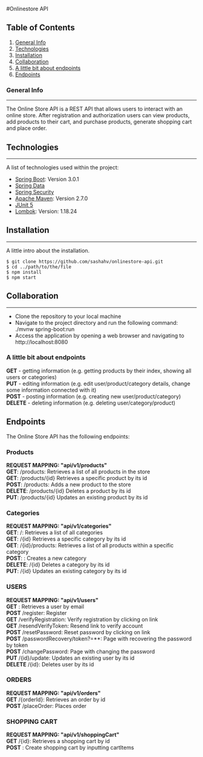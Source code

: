 #Onlinestore API
## Table of Contents
1. [General Info](#general-info)
2. [Technologies](#technologies)
3. [Installation](#installation)
4. [Collaboration](#collaboration)
5. [A little bit about endpoints](#a-little-bit-about-endpoints)
6. [Endpoints](#endpoints)
### General Info
***
The Online Store API is a REST API that allows users to interact with an online store.
After registration and authorization users can view products, add products to their cart, and purchase products, 
generate shopping cart and place order.
## Technologies
***
A list of technologies used within the project:
* [Spring Boot](https://start.spring.io/): Version 3.0.1
* [Spring Data](https://docs.spring.io/spring-data/jpa/docs/current/reference/html/)
* [Spring Security](https://spring.io/projects/spring-security)
* [Apache Maven](https://maven.apache.org/): Version 2.7.0
* [JUnit 5](https://junit.org/)
* [Lombok](https://projectlombok.org/): Version: 1.18.24
## Installation
***
A little intro about the installation.
```
$ git clone https://github.com/sashahv/onlinestore-api.git
$ cd ../path/to/the/file
$ npm install
$ npm start
```
## Collaboration
***
- Clone the repository to your local machine
- Navigate to the project directory and run the following command: ./mvnw spring-boot:run
- Access the application by opening a web browser and navigating to http://localhost:8080

### A little bit about endpoints
**GET** - getting information (e.g. getting products by their index, showing all users or categories)\
**PUT** - editing information (e.g. edit user/product/category details, change some information connected with it)\
**POST** - posting information (e.g. creating new user/product/category)\
**DELETE** - deleting information (e.g. deleting user/category/product)

## Endpoints
The Online Store API has the following endpoints:

### Products
**REQUEST MAPPING: "api/v1/products"**\
**GET**: /products: Retrieves a list of all products in the store\
**GET**: /products/{id} Retrieves a specific product by its id\
**POST**: /products: Adds a new product to the store\
**DELETE**: /products/{id} Deletes a product by its id\
**PUT**: /products/{id} Updates an existing product by its id

### Categories
**REQUEST MAPPING: "api/v1/categories"** \
**GET**: /: Retrieves a list of all categories\
**GET**: /{id} Retrieves a specific category by its id\
**GET**: /{id}/products: Retrieves a list of all products within a specific category\
**POST**: : Creates a new category\
**DELETE**: /{id} Deletes a category by its id\
**PUT**: /{id} Updates an existing category by its id

### USERS
**REQUEST MAPPING: "api/v1/users"**\
**GET** : Retrieves a user by email\
**POST** /register: Register\
**GET** /verifyRegistration: Verify registration by clicking on link\
**GET** /resendVerifyToken: Resend link to verify account\
**POST** /resetPassword: Reset password by clicking on link\
**POST** /passwordRecovery/token?=**: Page with recovering the password by token\
**POST** /changePassword: Page with changing the password\
**PUT** /{id}/update: Updates an existing user by its id\
**DELETE** /{id}: Deletes user by its id

### ORDERS
**REQUEST MAPPING: "api/v1/orders"**\
**GET** /{orderId}: Retrieves an order by id\
**POST** /placeOrder: Places order

### SHOPPING CART
**REQUEST MAPPING: "api/v1/shoppingCart"**\
**GET** /{id}: Retrieves a shopping cart by id\
**POST** : Create shopping cart by inputting cartItems
